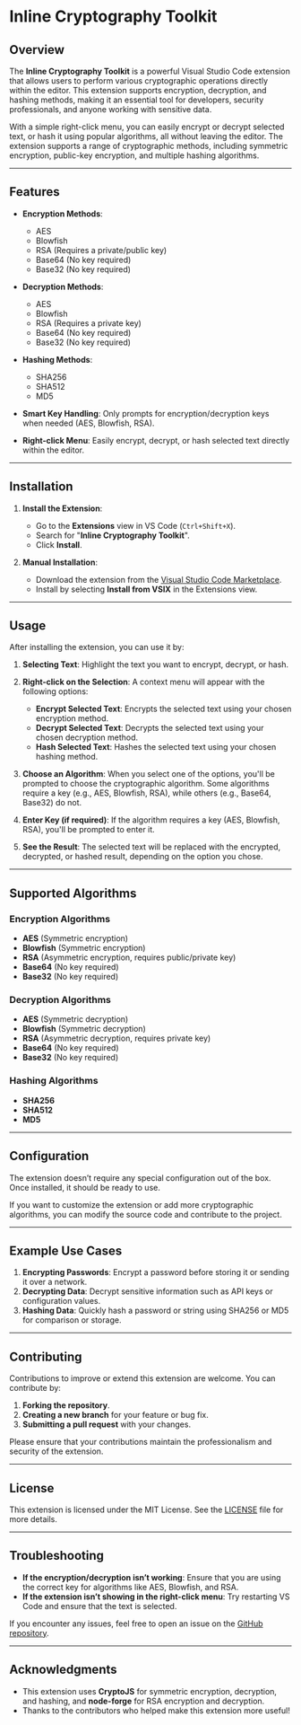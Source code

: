 # Inline Cryptography Toolkit

## Overview

The **Inline Cryptography Toolkit** is a powerful Visual Studio Code extension that allows users to perform various cryptographic operations directly within the editor. This extension supports encryption, decryption, and hashing methods, making it an essential tool for developers, security professionals, and anyone working with sensitive data.

With a simple right-click menu, you can easily encrypt or decrypt selected text, or hash it using popular algorithms, all without leaving the editor. The extension supports a range of cryptographic methods, including symmetric encryption, public-key encryption, and multiple hashing algorithms.

---

## Features

- **Encryption Methods**:
  - AES
  - Blowfish
  - RSA (Requires a private/public key)
  - Base64 (No key required)
  - Base32 (No key required)

- **Decryption Methods**:
  - AES
  - Blowfish
  - RSA (Requires a private key)
  - Base64 (No key required)
  - Base32 (No key required)

- **Hashing Methods**:
  - SHA256
  - SHA512
  - MD5

- **Smart Key Handling**: Only prompts for encryption/decryption keys when needed (AES, Blowfish, RSA).
- **Right-click Menu**: Easily encrypt, decrypt, or hash selected text directly within the editor.

---

## Installation

1. **Install the Extension**:
   - Go to the **Extensions** view in VS Code (`Ctrl+Shift+X`).
   - Search for "**Inline Cryptography Toolkit**".
   - Click **Install**.

2. **Manual Installation**:
   - Download the extension from the [Visual Studio Code Marketplace](https://marketplace.visualstudio.com/).
   - Install by selecting **Install from VSIX** in the Extensions view.

---

## Usage

After installing the extension, you can use it by:

1. **Selecting Text**: Highlight the text you want to encrypt, decrypt, or hash.
2. **Right-click on the Selection**: A context menu will appear with the following options:
   - **Encrypt Selected Text**: Encrypts the selected text using your chosen encryption method.
   - **Decrypt Selected Text**: Decrypts the selected text using your chosen decryption method.
   - **Hash Selected Text**: Hashes the selected text using your chosen hashing method.

3. **Choose an Algorithm**: When you select one of the options, you'll be prompted to choose the cryptographic algorithm. Some algorithms require a key (e.g., AES, Blowfish, RSA), while others (e.g., Base64, Base32) do not.

4. **Enter Key (if required)**: If the algorithm requires a key (AES, Blowfish, RSA), you'll be prompted to enter it.

5. **See the Result**: The selected text will be replaced with the encrypted, decrypted, or hashed result, depending on the option you chose.

---

## Supported Algorithms

### Encryption Algorithms
- **AES** (Symmetric encryption)
- **Blowfish** (Symmetric encryption)
- **RSA** (Asymmetric encryption, requires public/private key)
- **Base64** (No key required)
- **Base32** (No key required)

### Decryption Algorithms
- **AES** (Symmetric decryption)
- **Blowfish** (Symmetric decryption)
- **RSA** (Asymmetric decryption, requires private key)
- **Base64** (No key required)
- **Base32** (No key required)

### Hashing Algorithms
- **SHA256**
- **SHA512**
- **MD5**

---

## Configuration

The extension doesn’t require any special configuration out of the box. Once installed, it should be ready to use.

If you want to customize the extension or add more cryptographic algorithms, you can modify the source code and contribute to the project.

---

## Example Use Cases

1. **Encrypting Passwords**: Encrypt a password before storing it or sending it over a network.
2. **Decrypting Data**: Decrypt sensitive information such as API keys or configuration values.
3. **Hashing Data**: Quickly hash a password or string using SHA256 or MD5 for comparison or storage.

---

## Contributing

Contributions to improve or extend this extension are welcome. You can contribute by:

1. **Forking the repository**.
2. **Creating a new branch** for your feature or bug fix.
3. **Submitting a pull request** with your changes.

Please ensure that your contributions maintain the professionalism and security of the extension.

---

## License

This extension is licensed under the MIT License. See the [LICENSE](LICENSE) file for more details.

---

## Troubleshooting

- **If the encryption/decryption isn’t working**: Ensure that you are using the correct key for algorithms like AES, Blowfish, and RSA.
- **If the extension isn’t showing in the right-click menu**: Try restarting VS Code and ensure that the text is selected.

If you encounter any issues, feel free to open an issue on the [GitHub repository](https://github.com/ktauchathuranga/inline-cryptography-toolkit/issues).

---

## Acknowledgments

- This extension uses **CryptoJS** for symmetric encryption, decryption, and hashing, and **node-forge** for RSA encryption and decryption.
- Thanks to the contributors who helped make this extension more useful!
